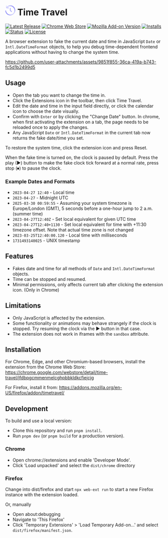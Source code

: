 # ![](/images/icon-32.png) Time Travel

[![Latest Release](https://flat.badgen.net/github/release/cpulvermacher/time-travel)](https://github.com/cpulvermacher/time-travel/releases)
[![Chrome Web Store](https://flat.badgen.net/chrome-web-store/v/jfdbpgcmmenmelcghpbbkldkcfiejcjg)](https://chrome.google.com/webstore/detail/time-travel/jfdbpgcmmenmelcghpbbkldkcfiejcjg)
[![Mozilla Add-on Version](https://img.shields.io/amo/v/timetravel?style=flat-square)](https://addons.mozilla.org/en-US/firefox/addon/timetravel/)
[![Installs](https://flat.badgen.net/chrome-web-store/users/jfdbpgcmmenmelcghpbbkldkcfiejcjg)](https://chrome.google.com/webstore/detail/time-travel/jfdbpgcmmenmelcghpbbkldkcfiejcjg)
[![Status](https://flat.badgen.net/github/checks/cpulvermacher/time-travel)](https://github.com/cpulvermacher/time-travel/actions/workflows/node.js.yml)
[![License](https://flat.badgen.net/github/license/cpulvermacher/time-travel)](./LICENSE)

A browser extension to fake the current date and time in JavaScript `Date` or `Intl.DateTimeFormat` objects, to help you debug time-dependent frontend applications without having to change the system time.

https://github.com/user-attachments/assets/9851f855-36ca-419a-b743-fc5d1b2499d5

## Usage
- Open the tab you want to change the time in.
- Click the Extensions icon in the toolbar, then click Time Travel.
- Edit the date and time in the input field directly, or click the calendar icon to choose the date visually.
- Confirm with `Enter` or by clicking the "Change Date" button. In chrome, when first activating the extension on a tab, the page needs to be reloaded once to apply the changes.
- Any JavaScript `Date` or `Intl.DateTimeFormat` in the current tab now returns the fake date/time you set.

To restore the system time, click the extension icon and press Reset.

When the fake time is turned on, the clock is paused by default.
Press the play (▶) button to make the fake clock tick forward at a normal rate, press stop (⏹) to pause the clock.

### Example Dates and Formats
- `2023-04-27 12:40` - Local time
- `2023-04-27` - Midnight UTC
- `2025-03-30 00:59:55` - Assuming your system timezone is Europe/London (GMT), 5 seconds before a one-hour jump to 2 a.m. (summer time)
- `2023-04-27T12:40Z` - Set local equivalent for given UTC time
- `2023-04-27T12:40+1130` - Set local equivalent for time with +11:30 timezone offset. Note that actual time zone is not changed
- `2023-03-25T12:40:00.120` - Local time with milliseconds
- `1731493140025` - UNIX timestamp

## Features
- Fakes date and time for all methods of `Date` and `Intl.DateTimeFormat` objects.
- Time can be stopped and resumed.
- Minimal permissions, only affects current tab after clicking the extension icon. (Only in Chrome)

## Limitations
- Only JavaScript is affected by the extension.
- Some functionality or animations may behave strangely if the clock is stopped. Try resuming the clock via the ▶ button in that case.
- The extension does not work in iframes with the `sandbox` attribute.

## Installation
For Chrome, Edge, and other Chromium-based browsers, install the extension from the Chrome Web Store: https://chrome.google.com/webstore/detail/time-travel/jfdbpgcmmenmelcghpbbkldkcfiejcjg

For Firefox, install it from: https://addons.mozilla.org/en-US/firefox/addon/timetravel/

## Development
To build and use a local version:
- Clone this repository and run `pnpm install`.
- Run `pnpm dev` (or `pnpm build` for a production version).

### Chrome
- Open chrome://extensions and enable 'Developer Mode'.
- Click 'Load unpacked' and select the `dist/chrome` directory

### Firefox
Change into dist/firefox and start `npx web-ext run` to start a new Firefox instance with the extension loaded.

Or, manually
- Open about:debugging
- Navigate to 'This Firefox'
- Click 'Temporary Extensions' > 'Load Temporary Add-on...' and select `dist/firefox/manifest.json`.